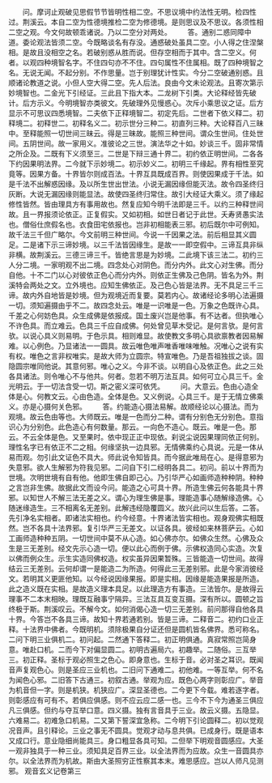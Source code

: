 <!-- { "loadSidebar": true } -->
　　问。摩诃止观破见思假节节皆明性相二空。不思议境中约法性无明。检四性过。荆溪云。本自二空为性德境推检二空为修德境。是则思议及不思议。各须性相二空之观。今文何故顿乖诸说。乃以二空分对两处。
　　答。通别二惑同障中道。委论观法皆须二空。今既略谈名有存没。通惑破处虽具二空。小人得之住涅槃相。是故且没相空之名。若破别惑从胜而说。但存空相而于其中。含二空义。何者。以观四种境智名字。不住四句亦不不住。四句属性不住属相。既了四种境智之名。无说无闻。不起分别。不作思量。岂于别理犹计性实。今分二空破通别惑。且顺诸论教道之说。小但人空大得二空。先人后法。良由今文未论观法。且寄次第示妙境智也。二金光下引经证。三此且下指大本。二龙树下引类。大论释经皆先破计。后方示义。今明境智亦类彼文。先破理外见慢惑心。次斥小乘思议之证。后方显示不可思议四悉境智。二夫依下正释境智二。初定先后。二世者下依义释二。初释境二。初释世二。初释名义二。初示世分三种二。初直列三种。大论释百八三昧中。至释能照一切世间三昧云。得是三昧故。能照三种世间。谓众生世间。住处世间。五阴世间。故一家用义。准彼论之三世。演法华之十如。妙谈三千。固非常情之所企及。二既有下义须至三。二世是下辩三通十界二。初约依正明世间。二各各下约因果明法界。二今就下示妙境二。初示妙义二。初明三千缘起。界有相性至究竟等。因果方备。十界皆尔则成百法。十界互具既成百界。则使因果成于千法。如是千法不出解惑因缘。及以所生世出世法。小说无漏因缘但能灭法。故令四圣终归灰断。大说无漏因缘则能显法。故使四圣终归常住。故引大经证大乘义。须了缘起修性皆然。皆由理具方有事用故也。然复应知今明千法即是三千。以约三种释世间故。且一界报须论依正。正复假实。又如初相。如世日者记于此世。夭寿贤愚实法也。僧俗仕庶假名也。衣食田宅依报也。岂非初相能表三邪。初后既尔中可例知。故千法三千但广略尔。今文前明三种世间。今说一千因果之法。前后相显其义圆足。二是诸下示三谛妙境。以三千法皆因缘生。是故一一即空假中。三谛互具非纵非横。故荆溪云。三德三谛三千。皆绝言思是为妙境。二此境下该三法二。初约三人分二境。一家明观不出二境。四念处心对阴色。而分内外。此文心对生佛。而分自他。十不二门以心对彼依正色心而分内外。则依正生佛及己色阴。皆名为外。荆溪特会两处之文。立外境也。应知生佛依正。及己色心皆是法界。无不具足三千三谛。故内外自地皆是妙境。但为观境近而复要。莫若内心。故诸经论多明心法遍摄一切。须知遍摄由乎不二。故四念处云。唯是一识唯是一色。万象之色既许心具。千差之心何妨色具。众生成佛是依报成。国土废兴岂是他事。有不达者。但执唯心不许色具。而立难云。色具三千应自成佛。何处曾见草木受记。是何言欤。是何言欤。以说心具义则易明。于色示具。相则难显。故使教文多明心具欲禀教者因易解难。以心例色。乃显诸法一一圆具。故云唯色唯声唯香唯味唯触。况唯心之说有实有权。唯色之言非权唯实。是故大师为立圆宗。特宣唯色。乃是吾祖独拔之谈。固隐圆宗唯同他说。其意何邪。唯心之义。今非不谈。以明自心及依正色。此之三处各具诸法。则令唯心不与他共。何者。忽若不明万法互具。如何可立心具三千。金光明云。于一切法含受一切。斯之密义深可依凭。
　　问。大意云。色由心造全体是心。何教文云。心由色造。全体是色。又义例说。心具三千。是于无情立佛乘义。亦是心摄何关色邪。
　　答。约能造心摄法易解。故顺经论以心摄法。而为观境。故云色由等也。大师既云。唯是一色而分二种。谓有分别色无分别色。意指识心为分别色。此色造心有何数量。那云。一向色不造心。既云。唯是一色。那云。不云全体是色。又至果时。依中现正正中现依。刹说尘说因果理同依正何别。理性名字已有依正不二之相。何缘坚执一边具邪。无情佛乘约心具说。元是一体从易而观。勿引此文证色不具大。师此说令知皆具。而今据此唯局在心。是得意邪为失意邪。欲人生解邪为符我见邪。二问自下引二经明各具二。初问。前以十界而为世境。次明世境有自有他。他即生佛自即己心。乃引华严心如画师造种种阴。种种之言岂非生佛。故据此文而设今问。能造之心可具十界。所造生佛云何各能具十界邪。以知世人不解三法无差之义。谓心为理生佛是事。理能造事心随解缘造佛。心随迷缘造生。三不相离名无差别。此解违经隐覆圆义。故兴此问以生后答。二答。先引净名实相者。即诸法实相也。约今经意。十界诸法皆实相也。观身观佛实相既然。岂不各具十法界邪。复引华严三无差文。以证各具。彼经如来林菩萨云。心如工画师造种种五阴。一切世间中莫不从心造。如心佛亦尔。如佛众生然。心佛及众生是三无差别。经文先示心造一切。便以此心而例于佛。示佛权造同心实造。次复以佛而例众生。示生实造同佛权造。权实虽异因果暂殊。三皆能造一切世间。故得结云三无差别。云何却谓一是能造二为所造。何得此三无差别邪。此是今家消彼经文。若明其义更匪他知。以今经说因缘果报。即是实相。因缘是能造果报是所造。此之造义既在实相。是故造义理本具足。以此理造方有事造。三法皆尔。是故得云理事不二本末相映。理既互融事宁隔异。三法互具互变互摄。深有所以。圆顿之旨终极于斯。荆溪叹云。不解今文。如何消偈心造一切三无差别。前问那得自他各具十界。今答岂不各具三谛。故知十界若通若别。皆是三谛。二释音二。初约口业正释。十法界中佛者。今既明机。须除极果自分证还但是圆机皆名佛界。悉可称名。二问下明三业俱机二。初问起。二然通下答释二。初正明俱通。真寂常照岂简身意。唯赴口机。二而今下对偏显圆二。初明古遍局六。初趣举。二随俗。三互举三。初正释。圣标于观必照生之色心。即身意也。生标于音。必对圣之耳识。既闻音声复观色心。则是圣应三业机也。二旧问下通难二。初他难。一等互举。何不名为闻色心邪。二旧答下古通三。初叙古通。举观为应。既色心两字则彰应广。举音为机音但一字。则是机狭。机狭应广。深显圣德也。二今更下今载。难若逐字者。则彰感应有可有不。若俱应俱感。则不应云应二感一也。三今不下今为通圣三俱应凡三俱感。但约与夺互举口意。四义摄。独有言音具于三业。故云义摄。五隐显。六难易二。初难急口机易。二又第下誓深宜急称。二今明下引论圆释二。初以觉观况音声。且引释论。三业之事无不圆具。觉观才动与息共俱。已成身行。既是语本又成口行。意业隐细尚能具三。身口粗显各具可知。二但举下明观音圆感应。大圣一观非独具于一种三业。须知具足百界三业。以全法界而为应故。众生一音圆具亦尔。以全法界而为机故。斯由大圣照穷正性察其本末。难思感应。岂以人师凡见测邪。
观音玄义记卷第三
